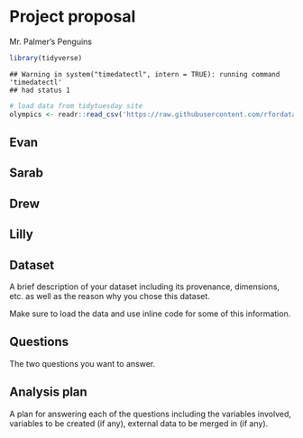 Project proposal
================
Mr. Palmer’s Penguins

``` r
library(tidyverse)
```

    ## Warning in system("timedatectl", intern = TRUE): running command 'timedatectl'
    ## had status 1

``` r
# load data from tidytuesday site
olympics <- readr::read_csv('https://raw.githubusercontent.com/rfordatascience/tidytuesday/master/data/2021/2021-07-27/olympics.csv')
```

## Evan

## Sarab

## Drew

## Lilly

## Dataset

A brief description of your dataset including its provenance,
dimensions, etc. as well as the reason why you chose this dataset.

Make sure to load the data and use inline code for some of this
information.

## Questions

The two questions you want to answer.

## Analysis plan

A plan for answering each of the questions including the variables
involved, variables to be created (if any), external data to be merged
in (if any).
